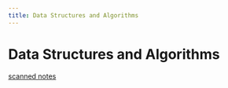 ```yaml
---
title: Data Structures and Algorithms
---
```


# Data Structures and Algorithms

[scanned notes](./data-structures-and-algorithms.pdf)
